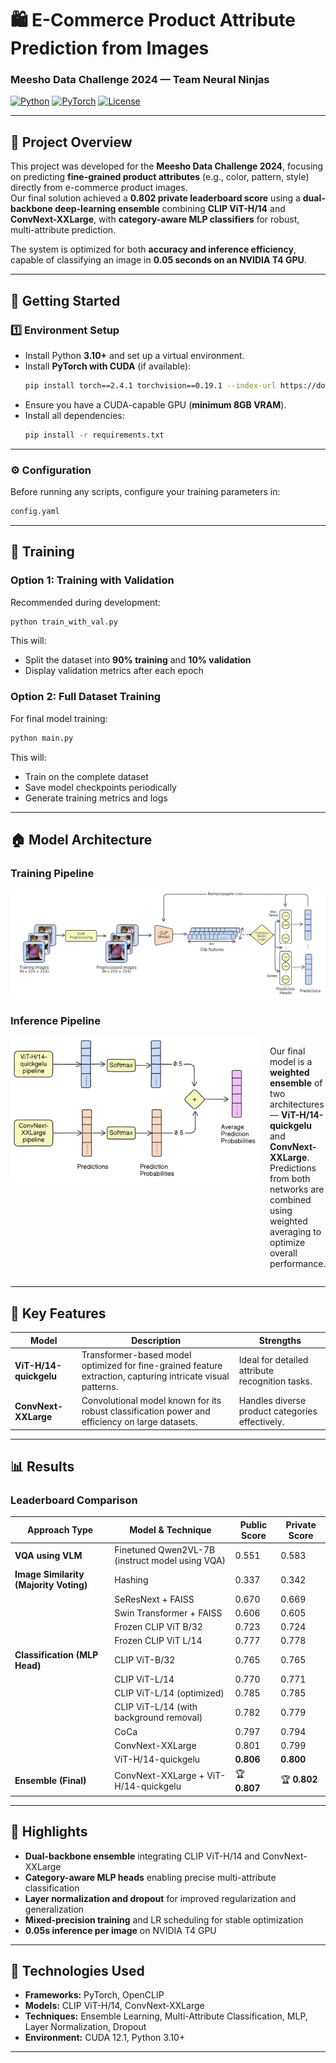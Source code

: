 # 🛍️ E-Commerce Product Attribute Prediction from Images
### Meesho Data Challenge 2024 — Team Neural Ninjas
[![Python](https://img.shields.io/badge/Python-3.10+-blue.svg)](https://www.python.org/)
[![PyTorch](https://img.shields.io/badge/PyTorch-2.4.1-EE4C2C.svg)](https://pytorch.org/)
[![License](https://img.shields.io/badge/license-MIT-green.svg)](LICENSE)

---

## 📘 Project Overview

This project was developed for the **Meesho Data Challenge 2024**, focusing on predicting **fine-grained product attributes** (e.g., color, pattern, style) directly from e-commerce product images.  
Our final solution achieved a **0.802 private leaderboard score** using a **dual-backbone deep-learning ensemble** combining **CLIP ViT-H/14** and **ConvNext-XXLarge**, with **category-aware MLP classifiers** for robust, multi-attribute prediction.

The system is optimized for both **accuracy and inference efficiency**, capable of classifying an image in **0.05 seconds on an NVIDIA T4 GPU**.

---

## 🚀 Getting Started

### 1️⃣ Environment Setup

- Install Python **3.10+** and set up a virtual environment.
- Install **PyTorch with CUDA** (if available):
  ```bash
  pip install torch==2.4.1 torchvision==0.19.1 --index-url https://download.pytorch.org/whl/cu121
  ```
- Ensure you have a CUDA-capable GPU (**minimum 8GB VRAM**).
- Install all dependencies:
  ```bash
  pip install -r requirements.txt
  ```

---

### ⚙️ Configuration

Before running any scripts, configure your training parameters in:
```bash
config.yaml
```

---

## 🧠 Training

### Option 1: Training with Validation
Recommended during development:
```bash
python train_with_val.py
```
This will:
- Split the dataset into **90% training** and **10% validation**
- Display validation metrics after each epoch

### Option 2: Full Dataset Training
For final model training:
```bash
python main.py
```
This will:
- Train on the complete dataset  
- Save model checkpoints periodically  
- Generate training metrics and logs  

---

## 🏠 Model Architecture

### Training Pipeline
<img src="assets/training_pipeline.jpg" alt="Training Pipeline">

### Inference Pipeline
<div style="display: flex; align-items: flex-start;">
  <img src="assets/inference_pipeline.jpg" alt="Inference Pipeline" width="400" style="margin-right: 15px;">
  <p>
    Our final model is a <b>weighted ensemble</b> of two architectures — <b>ViT-H/14-quickgelu</b> and <b>ConvNext-XXLarge</b>. Predictions from both networks are combined using weighted averaging to optimize overall performance.
  </p>
</div>

---

## 🌟 Key Features

| Model | Description | Strengths |
|--------|--------------|------------|
| **ViT-H/14-quickgelu** | Transformer-based model optimized for fine-grained feature extraction, capturing intricate visual patterns. | Ideal for detailed attribute recognition tasks. |
| **ConvNext-XXLarge** | Convolutional model known for its robust classification power and efficiency on large datasets. | Handles diverse product categories effectively. |

---

## 📊 Results

### Leaderboard Comparison

| **Approach Type** | **Model & Technique** | **Public Score** | **Private Score** |
|--------------------|-----------------------|------------------|-------------------|
| **VQA using VLM** | Finetuned Qwen2VL-7B (instruct model using VQA) | 0.551 | 0.583 |
| **Image Similarity (Majority Voting)** | Hashing | 0.337 | 0.342 |
|  | SeResNext + FAISS | 0.670 | 0.669 |
|  | Swin Transformer + FAISS | 0.606 | 0.605 |
|  | Frozen CLIP ViT B/32 | 0.723 | 0.724 |
|  | Frozen CLIP ViT L/14 | 0.777 | 0.778 |
| **Classification (MLP Head)** | CLIP ViT-B/32 | 0.765 | 0.765 |
|  | CLIP ViT-L/14 | 0.770 | 0.771 |
|  | CLIP ViT-L/14 (optimized) | 0.785 | 0.785 |
|  | CLIP ViT-L/14 (with background removal) | 0.782 | 0.779 |
|  | CoCa | 0.797 | 0.794 |
|  | ConvNext-XXLarge | 0.801 | 0.799 |
|  | ViT-H/14-quickgelu | **0.806** | **0.800** |
| **Ensemble (Final)** | ConvNext-XXLarge + ViT-H/14-quickgelu | 🏆 **0.807** | 🏆 **0.802** |

---

## 🧩 Highlights

- **Dual-backbone ensemble** integrating CLIP ViT-H/14 and ConvNext-XXLarge  
- **Category-aware MLP heads** enabling precise multi-attribute classification  
- **Layer normalization and dropout** for improved regularization and generalization  
- **Mixed-precision training** and LR scheduling for stable optimization  
- **0.05s inference per image** on NVIDIA T4 GPU  

---

## 🧮 Technologies Used

- **Frameworks:** PyTorch, OpenCLIP  
- **Models:** CLIP ViT-H/14, ConvNext-XXLarge  
- **Techniques:** Ensemble Learning, Multi-Attribute Classification, MLP, Layer Normalization, Dropout  
- **Environment:** CUDA 12.1, Python 3.10+

---
